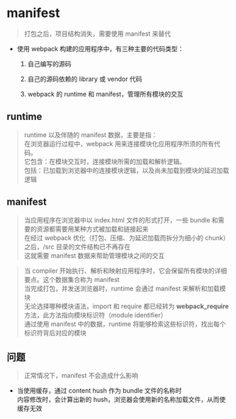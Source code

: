 # manifest

> 打包之后，项目结构消失，需要使用 manifest 来替代

* 使用 webpack 构建的应用程序中，有三种主要的代码类型：

    1. 自己编写的源码
    
    2. 自己的源码依赖的 library 或 vendor 代码
    
    3. webpack 的 runtime 和 manifest，管理所有模块的交互

## runtime

> runtime 以及伴随的 manifest 数据，主要是指：  
  在浏览器运行过程中，webpack 用来连接模块化应用程序所须的所有代码。  
  它包含：在模块交互时，连接模块所需的加载和解析逻辑。  
  包括：已加载到浏览器中的连接模块逻辑，以及尚未加载到模块的延迟加载逻辑
  
## manifest

> 当应用程序在浏览器中以 index.html 文件的形式打开，一些 bundle 和需要的资源都需要用某种方式被加载和链接起来  
  在经过 webpack 优化（打包、压缩、为延迟加载而拆分为细小的 chunk）之后，/src 目录的文件结构已不再存在  
  这就需要 manifest 数据来帮助管理模块之间的交互  
  
> 当 compiler 开始执行、解析和映射应用程序时，它会保留所有模块的详细要点。这个数据集合称为 manifest  
  当完成打包，并发送浏览器时，runtime 会通过 manifest 来解析和加载模块  
  无论选择哪种模块语法，import 和 require 都已经转为 __webpack_require__ 方法，此方法指向模块标识符（module identifier）  
  通过使用 manifest 中的数据，runtime 将能够检索这些标识符，找出每个标识符背后对应的模块

## 问题

> 正常情况下，manifest 不会造成什么影响  

* 当使用缓存，通过 content hush 作为 bundle 文件的名称时  
  内容修改时，会计算出新的 hush，浏览器会使用新的名称加载文件，从而使缓存无效
